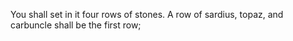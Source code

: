 You shall set in it four rows of stones. A row of sardius, topaz, and carbuncle shall be the first row;
